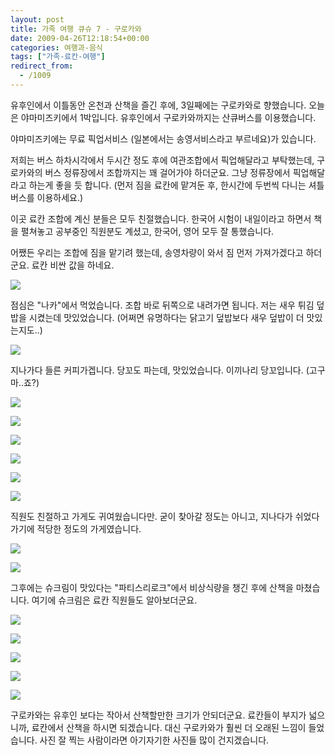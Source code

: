 ```yaml
---
layout: post
title: 가족 여행 큐슈 7 - 구로카와
date: 2009-04-26T12:18:54+00:00
categories: 여행과-음식
tags: ["가족-료칸-여행"]
redirect_from:
  - /1009
---
```


유후인에서 이틀동안 온천과 산책을 즐긴 후에, 3일째에는 구로카와로 향했습니다. 오늘은 야마미즈키에서 1박입니다. 유후인에서 구로카와까지는 산큐버스를 이용했습니다.

야마미즈키에는 무료 픽업서비스 (일본에서는 송영서비스라고 부르네요)가 있습니다.

저희는 버스 하차시각에서 두시간 정도 후에 여관조합에서 픽업해달라고 부탁했는데, 구로카와의 버스 정류장에서 조합까지는 꽤 걸어가야 하더군요. 그냥 정류장에서 픽업해달라고 하는게 좋을 듯 합니다. (먼저 짐을 료칸에 맡겨둔 후, 한시간에 두번씩 다니는 셔틀 버스를 이용하세요.)

이곳 료칸 조합에 계신 분들은 모두 친절했습니다. 한국어 시험이 내일이라고 하면서 책을 펼쳐놓고 공부중인 직원분도 계셨고, 한국어, 영어 모두 잘 통했습니다.

어쨌든 우리는 조합에 짐을 맡기려 했는데, 송영차량이 와서 짐 먼저 가져가겠다고 하더군요. 료칸 비싼 값을 하네요.

![ ](/assets/media/uploads_1_cfile25.uf.1646B51449F44D45437959.jpg)

점심은 "나카"에서 먹었습니다. 조합 바로 뒤쪽으로 내려가면 됩니다. 저는 새우 튀김 덮밥을 시켰는데 맛있었습니다. (어쩌면 유명하다는 닭고기 덮밥보다 새우 덮밥이 더 맛있는지도..)

![ ](/assets/media/uploads_1_cfile24.uf.2046B51449F44F6B4DA301.jpg)

지나가다 들른 커피가겝니다. 당꼬도 파는데, 맛있었습니다. 이끼나리 당꼬입니다. (고구마..죠?)

![ ](/assets/media/uploads_1_cfile21.uf.1646B51449F44F6F516B72.jpg)

![ ](/assets/media/uploads_1_cfile1.uf.1646B51449F44F7052EAB1.jpg)

![ ](/assets/media/uploads_1_cfile1.uf.1946B51449F44F6B4CE1FB.jpg)

![ ](/assets/media/uploads_1_cfile22.uf.1246B51449F44F6C4EAEA9.jpg)

![ ](/assets/media/uploads_1_cfile1.uf.1746B51449F44F7053C90E.jpg)

![ ](/assets/media/uploads_1_cfile2.uf.1946B51449F44F71544DE6.jpg)

직원도 친절하고 가게도 귀여웠습니다만. 굳이 찾아갈 정도는 아니고, 지나다가 쉬었다 가기에 적당한 정도의 가게였습니다.

![ ](/assets/media/uploads_1_cfile25.uf.1646B51449F44F7557BEB5.jpg)

![ ](/assets/media/uploads_1_cfile5.uf.1446B51449F44F7456E7E5.jpg)

그후에는 슈크림이 맛있다는 "파티스리로크"에서 비상식량을 챙긴 후에 산책을 마쳤습니다. 여기에 슈크림은 료칸 직원들도 알아보더군요.

![ ](/assets/media/uploads_1_cfile2.uf.1446B51449F44F6D4FA7C8.jpg)

![ ](/assets/media/uploads_1_cfile5.uf.1446B51449F44F6E506ABF.jpg)

![ ](/assets/media/uploads_1_cfile23.uf.1146B51449F44F72556DB6.jpg)

![ ](/assets/media/uploads_1_cfile24.uf.1846B51449F44F765822F7.jpg)

![ ](/assets/media/uploads_1_cfile5.uf.1146B51449F44F78594D0B.jpg)

구로카와는 유후인 보다는 작아서 산책할만한 크기가 안되더군요. 료칸들이 부지가 넓으니까, 료칸에서 산책을 하시면 되겠습니다. 대신 구로카와가 훨씬 더 오래된 느낌이 들었습니다. 사진 잘 찍는 사람이라면 아기자기한 사진들 많이 건지겠습니다.
